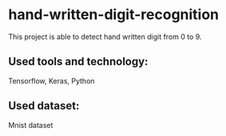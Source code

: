 # hand-written-digit-recognition
This project is able to detect hand written digit from 0 to 9.
## Used tools and technology:
Tensorflow, Keras, Python
## Used dataset:
Mnist dataset
